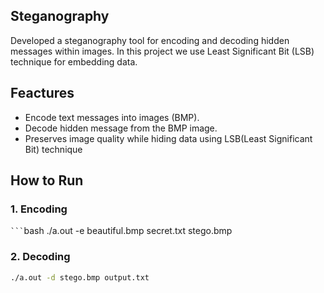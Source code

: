 ## Steganography

Developed a steganography tool for encoding and decoding hidden messages within images.
In this project we use Least Significant Bit (LSB) technique for embedding data.

## Feactures
- Encode text messages into images (BMP).
- Decode hidden message from the BMP image.
- Preserves image quality while hiding data using LSB(Least Significant Bit) technique

## How to Run
### 1. Encoding
` ``` `bash
./a.out -e beautiful.bmp secret.txt stego.bmp

### 2. Decoding
```bash
./a.out -d stego.bmp output.txt

